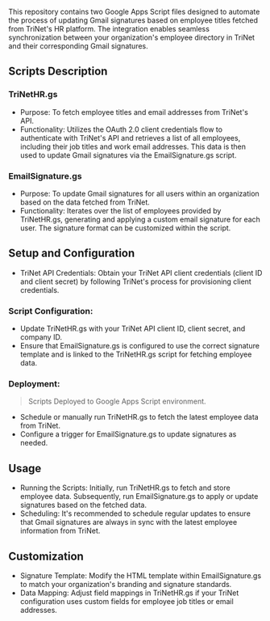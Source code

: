 This repository contains two Google Apps Script files designed to automate the process of updating Gmail signatures based on employee titles fetched from TriNet's HR platform. The integration enables seamless synchronization between your organization's employee directory in TriNet and their corresponding Gmail signatures.

## Scripts Description

### TriNetHR.gs
- Purpose: To fetch employee titles and email addresses from TriNet's API.
- Functionality: Utilizes the OAuth 2.0 client credentials flow to authenticate with TriNet's API and retrieves a list of all employees, including their job titles and work email addresses. This data is then used to update Gmail signatures via the EmailSignature.gs script.

### EmailSignature.gs
- Purpose: To update Gmail signatures for all users within an organization based on the data fetched from TriNet.
- Functionality: Iterates over the list of employees provided by TriNetHR.gs, generating and applying a custom email signature for each user. The signature format can be customized within the script.

## Setup and Configuration
- TriNet API Credentials: Obtain your TriNet API client credentials (client ID and client secret) by following TriNet's process for provisioning client credentials.

### Script Configuration:
- Update TriNetHR.gs with your TriNet API client ID, client secret, and company ID.
- Ensure that EmailSignature.gs is configured to use the correct signature template and is linked to the TriNetHR.gs script for fetching employee data.

### Deployment:
> Scripts Deployed to Google Apps Script environment.

- Schedule or manually run TriNetHR.gs to fetch the latest employee data from TriNet.
- Configure a trigger for EmailSignature.gs to update signatures as needed.

## Usage
- Running the Scripts: Initially, run TriNetHR.gs to fetch and store employee data. Subsequently, run EmailSignature.gs to apply or update signatures based on the fetched data.
- Scheduling: It's recommended to schedule regular updates to ensure that Gmail signatures are always in sync with the latest employee information from TriNet.

## Customization
- Signature Template: Modify the HTML template within EmailSignature.gs to match your organization's branding and signature standards.
- Data Mapping: Adjust field mappings in TriNetHR.gs if your TriNet configuration uses custom fields for employee job titles or email addresses.